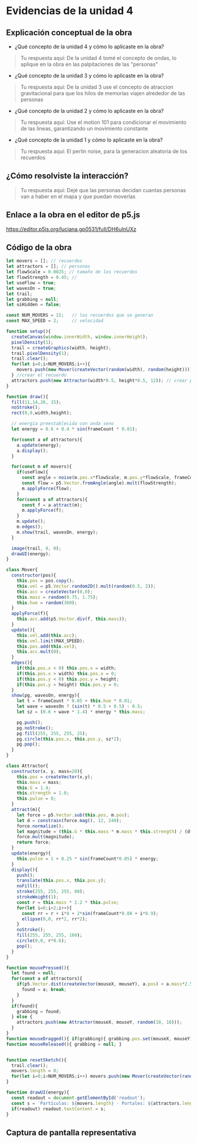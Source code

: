 # Evidencias de la unidad 4

## Explicación conceptual de la obra

* ¿Qué concepto de la unidad 4 y cómo lo aplicaste en la obra?
> Tu respuesta aquí:
> De la unidad 4 tomé el concepto de ondas, lo aplique en la obra en las palpitaciones de las "personas" 

* ¿Qué concepto de la unidad 3 y cómo lo aplicaste en la obra?
> Tu respuesta aquí:
> De la unidad 3 use el concepto de atraccion gravitacional para que los hilos de memorias viajen alrededor de las personas

* ¿Qué concepto de la unidad 2 y cómo lo aplicaste en la obra?
> Tu respuesta aquí:
> Use el motion 101 para condicionar el movimiento de las lineas, garantizando un movimiento constante

* ¿Qué concepto de la unidad 1 y cómo lo aplicaste en la obra?
> Tu respuesta aquí:
> El perlin noise, para la generacion aleatoria de los recuerdos

## ¿Cómo resolviste la interacción?
> Tu respuesta aquí:
> Dejé que las personas decidan cuantas personas van a haber en el mapa y que puedan moverlas

## Enlace a la obra en el editor de p5.js

https://editor.p5js.org/luciana.gp0531/full/DH6uInUXz

## Código de la obra 

``` js
let movers = []; // recuerdos
let attractors = []; // personas
let flowScale = 0.0025; // tamaño de los recuerdos
let flowStrength = 0.45; //
let useFlow = true;
let wavesOn = true;
let trail;
let grabbing = null;
let uiHidden = false;

const NUM_MOVERS = 15;   // los recuerdos que se generan
const MAX_SPEED = 2;     // velocidad

function setup(){
  createCanvas(window.innerWidth, window.innerHeight);
  pixelDensity(1);
  trail = createGraphics(width, height);
  trail.pixelDensity(1);
  trail.clear();
  for(let i=0;i<NUM_MOVERS;i++){
    movers.push(new Mover(createVector(random(width), random(height))));
  } //crear el recuerdo
  attractors.push(new Attractor(width*0.5, height*0.5, 12)); // crear persona
}

function draw(){
  fill(11,14,26, 15);
  noStroke();
  rect(0,0,width,height);

  // energía preestablecida con onda seno
  let energy = 0.6 + 0.4 * sin(frameCount * 0.01);

  for(const a of attractors){
    a.update(energy);
    a.display();
  }

  for(const m of movers){
    if(useFlow){
      const angle = noise(m.pos.x*flowScale, m.pos.y*flowScale, frameCount*0.003)*TWO_PI*2;
      const flow = p5.Vector.fromAngle(angle).mult(flowStrength);
      m.applyForce(flow);
    }
    for(const a of attractors){
      const f = a.attract(m);
      m.applyForce(f);
    }
    m.update();
    m.edges();
    m.show(trail, wavesOn, energy);
  }

  image(trail, 0, 0);
  drawUI(energy);
}

class Mover{
  constructor(pos){
    this.pos = pos.copy();
    this.vel = p5.Vector.random2D().mult(random(0.5, 2));
    this.acc = createVector(0,0);
    this.mass = random(0.75, 1.75);
    this.hue = random(360);
  }
  applyForce(f){
    this.acc.add(p5.Vector.div(f, this.mass));
  }
  update(){
    this.vel.add(this.acc);
    this.vel.limit(MAX_SPEED);
    this.pos.add(this.vel);
    this.acc.mult(0);
  }
  edges(){
    if(this.pos.x < 0) this.pos.x = width;
    if(this.pos.x > width) this.pos.x = 0;
    if(this.pos.y < 0) this.pos.y = height;
    if(this.pos.y > height) this.pos.y = 0;
  }
  show(pg, wavesOn, energy){
    let t = frameCount * 0.05 + this.hue * 0.01;
    let wave = wavesOn ? (sin(t) * 0.5 + 0.5) : 0.5;
    let sz = (0.6 + wave * 1.4) * energy * this.mass;

    pg.push();
    pg.noStroke();
    pg.fill(255, 255, 255, 25);
    pg.circle(this.pos.x, this.pos.y, sz*2);
    pg.pop();
  }
}

class Attractor{
  constructor(x, y, mass=20){
    this.pos = createVector(x,y);
    this.mass = mass;
    this.G = 1.4;
    this.strength = 1.0;
    this.pulse = 0;
  }
  attract(m){
    let force = p5.Vector.sub(this.pos, m.pos);
    let d = constrain(force.mag(), 12, 240);
    force.normalize();
    let magnitude = (this.G * this.mass * m.mass * this.strength) / (d*d);
    force.mult(magnitude);
    return force;
  }
  update(energy){
    this.pulse = 1 + 0.25 * sin(frameCount*0.05) * energy;
  }
  display(){
    push();
    translate(this.pos.x, this.pos.y);
    noFill();
    stroke(255, 255, 255, 80);
    strokeWeight(1);
    const r = this.mass * 2.2 * this.pulse;
    for(let i=0;i<2;i++){
      const rr = r + i*8 + 2*sin(frameCount*0.08 + i*0.9);
      ellipse(0,0, rr*2, rr*2);
    }
    noStroke();
    fill(255, 255, 255, 160);
    circle(0,0, r*0.6);
    pop();
  }
}

function mousePressed(){
  let found = null;
  for(const a of attractors){
    if(p5.Vector.dist(createVector(mouseX, mouseY), a.pos) < a.mass*2.5){
      found = a; break;
    }
  }
  if(found){
    grabbing = found;
  } else {
    attractors.push(new Attractor(mouseX, mouseY, random(10, 18)));
  }
}
function mouseDragged(){ if(grabbing){ grabbing.pos.set(mouseX, mouseY); } }
function mouseReleased(){ grabbing = null; }


function resetSketch(){
  trail.clear();
  movers.length = 0;
  for(let i=0;i<NUM_MOVERS;i++) movers.push(new Mover(createVector(random(width), random(height))));
}

function drawUI(energy){
  const readout = document.getElementById('readout');
  const s = `Partículas: ${movers.length} · Portales: ${attractors.length} · Flujo Perlin: ${useFlow?'on':'off'} · Ondas: ${wavesOn?'on':'off'} · Energía: ${energy.toFixed(2)}`;
  if(readout) readout.textContent = s;
}

```

## Captura de pantalla representativa







